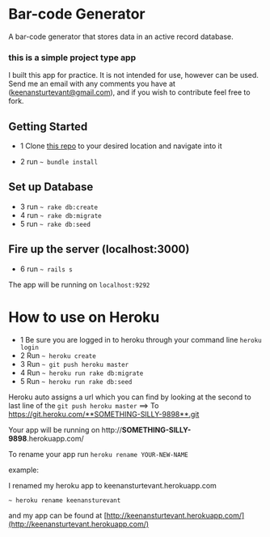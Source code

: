 # Bar-code Generator
A bar-code generator that stores data in an active record database.
### this is a simple project type app
I built this app for practice. It is not intended for use, however can be used. Send me an email with any comments you have at (keenansturtevant@gmail.com), and if you wish to contribute feel free to fork. 
## Getting Started

- 1 Clone [this repo](https://github.com/Keenan144/ChronosKit.git) to your desired location and navigate into it

- 2 run `~ bundle install`


## Set up Database

- 3 run `~ rake db:create`
- 4 run `~ rake db:migrate`
- 5 run `~ rake db:seed`

## Fire up the server (localhost:3000)

- 6 run `~ rails s`

The app will be running on `localhost:9292`


# How to use on Heroku

- 1 Be sure you are logged in to heroku through your command line `heroku login`
- 2 Run `~ heroku create`
- 3 Run `~ git push heroku master`
- 4 Run `~ heroku run rake db:migrate`
- 5 Run `~ heroku run rake db:seed`

Heroku auto assigns a url which you can find by looking at the second to last line of the `git push heroku master` ==> To https://git.heroku.com/**SOMETHING-SILLY-9898**.git

Your app will be running on http://**SOMETHING-SILLY-9898**.herokuapp.com/

To rename your app run `heroku rename YOUR-NEW-NAME`

example:

I renamed my heroku app to keenansturtevant.herokuapp.com 

`~ heroku rename keenansturevant`

and my app can be found at [http://keenansturtevant.herokuapp.com/](http://keenansturtevant.herokuapp.com/)
